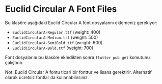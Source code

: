 # Euclid Circular A Font Files

Bu klasöre aşağıdaki Euclid Circular A font dosyalarını eklemeniz gerekiyor:

- `EuclidCircularA-Regular.ttf` (weight: 400)
- `EuclidCircularA-Medium.ttf` (weight: 500)
- `EuclidCircularA-SemiBold.ttf` (weight: 600)
- `EuclidCircularA-Bold.ttf` (weight: 700)

Font dosyalarını bu klasöre ekledikten sonra `flutter pub get` komutunu çalıştırın.

Not: Euclid Circular A fontu ticari bir fonttur ve lisans gerektirir. Alternatif olarak ücretsiz fontlar da kullanabilirsiniz.

